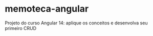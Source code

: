 # memoteca-angular
Projeto do curso Angular 14: aplique os conceitos e desenvolva seu primeiro CRUD
